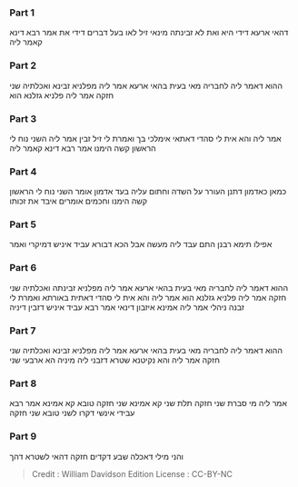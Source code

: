 
### Part 1
דהאי ארעא דידי היא ואת לא זבינתה מינאי זיל לאו בעל דברים דידי את אמר רבא דינא קאמר ליה

### Part 2
ההוא דאמר ליה לחבריה מאי בעית בהאי ארעא אמר ליה מפלניא זבינא ואכלתיה שני חזקה אמר ליה פלניא גזלנא הוא

### Part 3
אמר ליה והא אית לי סהדי דאתאי אימלכי בך ואמרת לי זיל זבין אמר ליה השני נוח לי הראשון קשה הימנו אמר רבא דינא קאמר ליה

### Part 4
כמאן כאדמון דתנן העורר על השדה וחתום עליה בעד אדמון אומר השני נוח לי הראשון קשה הימנו וחכמים אומרים איבד את זכותו

### Part 5
אפילו תימא רבנן התם עבד ליה מעשה אבל הכא דבורא עביד איניש דמיקרי ואמר

### Part 6
ההוא דאמר ליה לחבריה מאי בעית בהאי ארעא אמר ליה מפלניא זבינתה ואכלתיה שני חזקה אמר ליה פלניא גזלנא הוא אמר ליה והא אית לי סהדי דאתית באורתא ואמרת לי זבנה ניהלי אמר ליה אמינא איזבון דינאי אמר רבא עביד איניש דזבין דיניה

### Part 7
ההוא דאמר ליה לחבריה מאי בעית בהאי ארעא אמר ליה מפלניא זבינא ואכלתיה שני חזקה אמר ליה והא נקיטנא שטרא דזבני ליה מיניה הא ארבעי שני

### Part 8
אמר ליה מי סברת שני חזקה תלת שני קא אמינא שני חזקה טובא קא אמינא אמר רבא עבידי אינשי דקרו לשני טובא שני חזקה

### Part 9
והני מילי דאכלה שבע דקדים חזקה דהאי לשטרא דהך

>Credit : William Davidson Edition
>License : CC-BY-NC